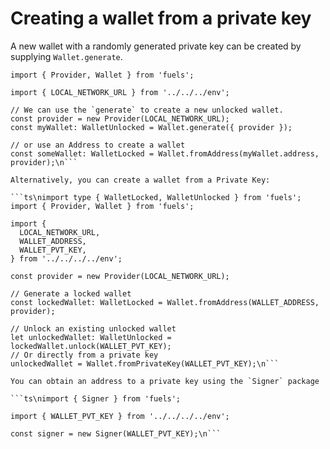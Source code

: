 # Creating a wallet from a private key

A new wallet with a randomly generated private key can be created by supplying `Wallet.generate`.

```ts\nimport type { WalletLocked, WalletUnlocked } from 'fuels';
import { Provider, Wallet } from 'fuels';

import { LOCAL_NETWORK_URL } from '../../../env';

// We can use the `generate` to create a new unlocked wallet.
const provider = new Provider(LOCAL_NETWORK_URL);
const myWallet: WalletUnlocked = Wallet.generate({ provider });

// or use an Address to create a wallet
const someWallet: WalletLocked = Wallet.fromAddress(myWallet.address, provider);\n```

Alternatively, you can create a wallet from a Private Key:

```ts\nimport type { WalletLocked, WalletUnlocked } from 'fuels';
import { Provider, Wallet } from 'fuels';

import {
  LOCAL_NETWORK_URL,
  WALLET_ADDRESS,
  WALLET_PVT_KEY,
} from '../../../../env';

const provider = new Provider(LOCAL_NETWORK_URL);

// Generate a locked wallet
const lockedWallet: WalletLocked = Wallet.fromAddress(WALLET_ADDRESS, provider);

// Unlock an existing unlocked wallet
let unlockedWallet: WalletUnlocked = lockedWallet.unlock(WALLET_PVT_KEY);
// Or directly from a private key
unlockedWallet = Wallet.fromPrivateKey(WALLET_PVT_KEY);\n```

You can obtain an address to a private key using the `Signer` package

```ts\nimport { Signer } from 'fuels';

import { WALLET_PVT_KEY } from '../../../../env';

const signer = new Signer(WALLET_PVT_KEY);\n```

